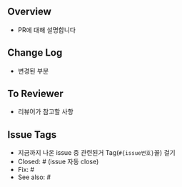 ## Overview
- PR에 대해 설명합니다


## Change Log
- 변경된 부분


## To Reviewer
- 리뷰어가 참고할 사항


##  Issue Tags
- 지금까지 나온 issue 중 관련된거 Tag(`#{issue번호}`꼴) 걸기
- Closed: # (issue 자동 close)
- Fix: #
- See also: #